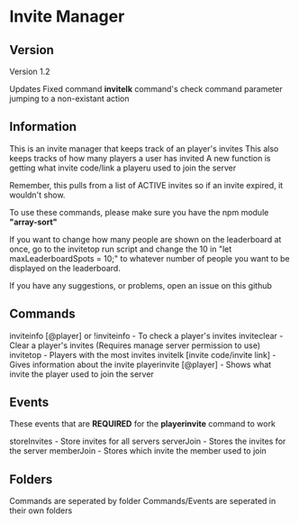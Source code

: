 # Invite Manager

## Version
Version 1.2

Updates
Fixed command **invitelk** command's check command parameter jumping to a non-existant action

## Information
This is an invite manager that keeps track of an player's invites
This also keeps tracks of how many players a user has invited
A new function is getting what invite code/link a playeru used to join the server

Remember, this pulls from a list of ACTIVE invites so if an invite expired, it wouldn't show.

To use these commands, please make sure you have the npm module **"array-sort"**

If you want to change how many people are shown on the leaderboard at once, go to the invitetop run script and change the 10 in "let maxLeaderboardSpots = 10;" to whatever number of people you want to be displayed on the leaderboard.

If you have any suggestions, or problems, open an issue on this github


## Commands
inviteinfo [@player] or !inviteinfo - To check a player's invites 
inviteclear - Clear a player's invites (Requires manage server permission to use)
invitetop - Players with the most invites
invitelk [invite code/invite link] - Gives information about the invite
playerinvite [@player] - Shows what invite the player used to join the server

## Events
These events that are **REQUIRED** for the **playerinvite** command to work

storeInvites - Store invites for all servers
serverJoin - Stores the invites for the server
memberJoin - Stores which invite the member used to join

## Folders
Commands are seperated by folder
Commands/Events are seperated in their own folders


